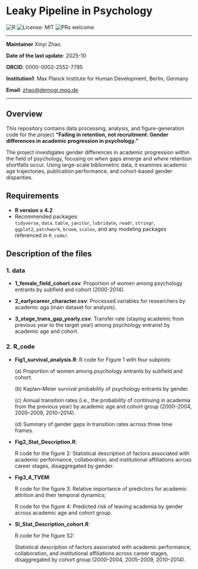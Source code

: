 # Leaky Pipeline in Psychology

![R](https://img.shields.io/badge/R-4.x-blue)
![License: MIT](https://img.shields.io/badge/License-MIT-green)
![PRs welcome](https://img.shields.io/badge/PRs-welcome-brightgreen)

---
**Maintainer** Xinyi Zhao.

**Date of the last update**: 2025-10

**ORCID**: 0000-0002-2552-7795

**Institution1**: Max Planck Institute for Human Development, Berlin, Germany

**Email**: zhao@demogr.mpg.de


---

## Overview

This repository contains data processing, analysis, and figure-generation code for the project **“Failing in retention, not recruitment: Gender differences in academic progression in psychology.”**

The project investigates gender differences in academic progression within the field of psychology, focusing on *when* gaps emerge and *where* retention shortfalls occur. Using large-scale bibliometric data, it examines academic age trajectories, publication performance, and cohort-based gender disparities.


## Requirements

- **R version ≥ 4.2**
- Recommended packages:  
  `tidyverse`, `data.table`, `janitor`, `lubridate`, `readr`, `stringr`,  
  `ggplot2`, `patchwork`, `broom`, `scales`, and any modeling packages referenced in `R_code/`.

## Description of the files

### 1. data
+ **1_female_field_cohort.csv**: 
    Proportion of women among psychology entrants by subfield and cohort (2000-2014).
  
+ **2_earlycareer_character.csv**: 
    Processed variables for researchers by academic aga (main dataset for analysis).
  
+ **3_stage_trans_gap_yearly.csv**:
    Transfer rate (staying academic from previous year to the target year) among psychology entranst by academic age and cohort. 

### 2. R_code
+ **Fig1_survival_analysis.R**: R code for Figure 1 with four subplots:
  
    (a) Proportion of women among psychology entrants by subfield and cohort.
  
    (b) Kaplan–Meier survival probability of psychology entrants by gender.
  
    (c) Annual transition rates (i.e., the probability of continuing in academia from the previous year) by academic age and cohort group (2000–2004, 2005–2009, 2010–2014).
  
    (d) Summary of gender gaps in transition rates across three time frames.  

+ **Fig2_Stat_Description.R**:
  
    R code for the figure 2: Statistical description of factors associated with academic performance, collaboration, and institutional affiliations across career stages, disaggregated by gender.
  
+ **Fig3_4_TVEM**:
  
    R code for the figure 3: Relative importance of predictors for academic attrition and their temporal dynamics;
  
    R code for the figure 4: Predicted risk of leaving academia by gender across academic age and cohort group.
  
+ **SI_Stat_Description_cohort.R**: 

    R code for the figure S2:
    
    Statistical description of factors associated with academic performance, collaboration, and institutional affiliations across career stages, disaggregated by cohort group (2000–2004, 2005–2009, 2010–2014).

  
